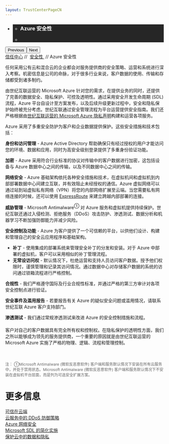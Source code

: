 ```yaml
---
layout: TrustCenterPageCN
---
```

<div class="row-fluid">
   <div class="span">
      <div>
         <div id="HeroWrapper" data-cols="1" data-view1="1" data-view2="1" data-view3="1" data-view4="1" class="row-fluid wider hero grid-container">
            <div class="span bp0-col-1-1 bp1-col-1-1 bp2-col-1-1 bp3-col-1-1">
               <div bi:type="slideshow" class="slideshow slideshow-hero hero" xmlns:bi="urn:schemas-microsoft-com:mscom:bi">
                  <ul bi:type="list" class="slides">
                     <li id="slide-1" bi:index="0" selectBi="">
                        <div class="heroitem light-foreground" bi:type="heroitem">
                           <div class="media" bi:parenttitle="t1">
                              <a href="" bi:track="False" bi:titleflag="t1" bi:index="0">
                                 <div data-picture="" data-alt="You are in control of your data" data-disable-swap-below="">
                                    <div data-src="https://c.s-microsoft.com/en-us/CMSImages/MS_TrustCenter_Privacy_Header.jpg?version=dc9c5b9b-c334-7922-892a-15c2cd65053d"></div>
                                    <noscript></noscript>
                                 </div>
                              </a>
                           </div>
                           <div class="text" bi:type="cta">
                              <div class="text-container">
                                 <div class="box" style="background: rgba(0,0,0,.85); color: #FFFFFF;">
                                    <ul bi:type="list" class="headerCaption subpageHeaderCaption">
                                       <li class="box-title">
                                          <h3 class="box-title" bi:type="title" bi:title="t1" style="color: #FFFFFF;">Azure 安全性</h3>
                                       </li>
                                       <li class="box-actions box-description"><a target="_self" class="mscom-link" href=""></a></li>
                                    </ul>
                                 </div>
                              </div>
                           </div>
                        </div>
                     </li>
                  </ul>
                  <div class="navigation international" bi:track="false">
                     <div class="grid-container settop" data-title-text="Go To Slide "></div>
                  </div>
                  <div class="prev-next" bi:track="false"><button class="prev"><span class="icon-left" aria-hidden="true"></span><span class="screen-reader-text">Previous</span></button><button class="next"><span class="icon-right" aria-hidden="true"></span><span class="screen-reader-text">Next</span></button></div>
                  <div id="play-pause" class="play-pause" style="display:none">
                     <div class="pause"><button id="pauseButton" class="pause_button"><span class="icon-pause" aria-hidden="true"></span><span class="screen-reader-text">Pause</span></button></div>
                     <div class="play"><button id="playButton" class="play_button"><span class="icon-play" aria-hidden="true"></span><span class="screen-reader-text">Play</span></button></div>
                  </div>
               </div>
            </div>
         </div>
         <div id="BreadcrumbWrapper" data-cols="1" data-view1="1" data-view2="1" data-view3="1" data-view4="1" class="row-fluid grid-container mscom-grid-container breadcrumbs">
            <div class="span bp0-col-1-1 bp1-col-1-1 bp2-col-1-1 bp3-col-1-1"><a target="_self" class="mscom-link" href="../default.html">信任中心</a> // 
               <a target="_self" class="mscom-link" href="../security/default.html">安全性 </a> // Azure 安全性
            </div>
         </div>
         <div id="ContentWrapper" data-cols="2" data-view1="1" data-view2="2" data-view3="2" data-view4="2" class="row-fluid subpageBody">
            <div class="span bp0-col-1-1 bp2-col-2-1 bp3-col-2-1 bp1-col-2-2">
               <p>任何采用公有云和混合云的企业都会对服务提供商的安全策略、运营和系统进行深入考察。机密信息是公司的命脉，对于很多行业来说，客户数据的使用、传输和存储都受到诸多制约。
               </p>
               <p>由世纪互联运营的 Microsoft Azure 针对您的需求，在提供业务的同时，还提供了完善的数据安全、隐私保护、可控及透明性。通过采用安全开发生命周期 (SDL) 流程，Azure 平台自设计至方案发布，以及后续升级更新过程中，安全和隐私保护始终被充分考虑。世纪互联通过安全管理流程为平台运营提供安全指南。我们还严格根据由<a target="_self" class="mscom-link" href="https://www.azure.cn/support/legal/privacy-statement/">世纪互联运营的 Microsoft Azure 隐私声明</a>构建和运营各项服务。 </p>
               <p>Azure 采用了多重安全防护为客户和企业数据提供保护。这些安全措施和技术包括：</p>
                  <p><span><strong>身份和访问管理</strong> - Azure Active Directory 帮助确保只有经过授权的用户才能访问您的环境、数据和应用，同时为高安全级别登录提供了多重身份验证功能。</span></p>
                  <p><span><strong>加密</strong> - Azure 采用符合行业标准的协议对传输中的客户数据进行加密，这包括设备与 Azure 数据中心之间的传输，以及不同数据中心之间的传输。</span></p>
                  <p><span><strong>网络安全</strong>  - Azure 基础架构依托各种安全措施和技术，在虚拟机间和虚拟机到内部部署数据中心间建立互联，并有效阻止未经授权的通信。Azure 虚拟网络可以通过站到站虚拟私有网络（VPN）将您的内部网络扩展至云端。当您需要私有网络连接的时候，还可以使用 <a target="_self" class="mscom-link" href="https://www.azure.cn/home/features/expressroute/">ExpressRoute</a> 来建立跨越内部部署的连接。</span></p>
                  <p><span><strong>威胁管理</strong> - Microsoft Antimalware<sup style="font-size:12px">① </sup>对 Azure 服务和虚拟机提供持续保护。世纪互联还通过入侵检测、拒绝服务（DDoS）攻击防护、渗透测试、数据分析和机器学习不断加强防御能力并减少风险。</span></p>
                  <p><span><strong>安全控制及功能</strong> - Azure 为客户提供了一个可信赖的平台，以供他们设计、构建和管理自己的安全云应用程序和基础架构。</span>
                      <ul>
                          <li><span><strong>补丁</strong>  - 使用集成的部署系统来管理安全补丁的分发和安装。对于 Azure 中部署的虚拟机，客户可以采用相似的补丁管理流程。</span></li>
                          <li><span><strong>无常设访问权</strong> - 默认情况下，杜绝运营和支持人员访问客户数据。授予他们权限时，谨慎管理和记录其访问情况。通过数据中心对存储客户数据的系统的访问通过锁箱流程进行严格控制。</span></li>
                      </ul>
                  </p>
                  <p><span><strong>合规性</strong>  - 我们严格遵守国际及行业合规性标准，并通过严格的第三方审计对各项安全控制点进行验证。</span></p>
                  <p><span><strong>安全事件及滥用报告</strong> - 若要报告有关 Azure 的疑似安全问题或滥用情况，请联系世纪互联 Azure 客户支持部门。</span></p>
                  <p><span><strong>渗透测试</strong> - 我们通过常规渗透测试来改进 Azure 的安全控制措施和流程。</span></p>
               <p style="margin-top:20px">客户对自己的客户数据具有完全所有权和控制权。在隐私保护的透明性方面，我们之所以能够成为领先的服务提供商，一个重要的原因就是由世纪互联运营的 Microsoft Azure 实施了严格的物理、逻辑、流程和管理控制。</p>
               <p style="font-size:12px; color:#666666;margin-top: 50px;">注：  ①Microsoft Antimalware (微软反恶意软件) 客户端和服务默认情况下安装在所有云服务中，并处于禁用状态。Microsoft Antimalware (微软反恶意软件) 客户端和服务默认情况下不安装在虚拟机平台层面，而是列为可选安全扩展方案。</p>
              </div> 
            <div class="span bp0-col-1-1 bp2-col-2-1 bp3-col-2-1 bp1-col-2-2 bp0-clear bp1-clear">
               <div id="SideBarWrapper" data-cols="1" data-view1="1" data-view2="1" data-view3="1" data-view4="1" class="row-fluid">
                  <div id="HelpfulInformation" class="span bp0-col-1-1 bp1-col-1-1 bp2-col-1-1 bp3-col-1-1">
                     <h1>更多信息</h1>
                      <label><a target="_self" class="mscom-link" href="//wacnstorage.blob.core.chinacloudapi.cn/marketing-resource/documents/Trusting_the_Cloud.pdf">可信在云端</a></label><br/>
					 <!--
					 <label><a target="_self" class="mscom-link"                    href="//wacnstorage.blob.core.chinacloudapi.cn/marketing-resource/documents/Trusted-Cloud.pdf">可信赖的云服务</a></label><br/>-->
					 <label><a target="_self" class="mscom-link" href="//wacnstorage.blob.core.chinacloudapi.cn/marketing-resource/documents/Defending_Against_DDoS_Attacks_in_Cloud_Computing.pdf">云服务中的 DDoS 防御策略</a></label><br/>
					 <label><a target="_self" class="mscom-link" href="https://wacnstorage.blob.core.chinacloudapi.cn/marketing-resource/documents/AzureNetworkSecurity_v3_Feb2015_CN_20151214.pdf">Azure 网络安全</a></label><br/>
                     <label><a target="_self" class="mscom-link" href="../../file/Microsoft SDL 的简化实施.pdf">Microsoft SDL 的简化实施</a></label><br/>
                     <label><a target="_self" class="mscom-link" href="https://wacnstorage.blob.core.chinacloudapi.cn/marketing-resource/documents/Protecting_Data_and_Privacy_in_the_Cloud_CN_final20160125.pdf">保护云中的数据和隐私</a></label><br/>
                  </div>
               </div>
            </div>
         </div>
      </div>
   </div>
</div>
<div class="row-fluid" data-view4="1" data-view3="1" data-view2="1" data-view1="1" data-cols="1">
   <div class="span bp0-col-1-1 bp1-col-1-1 bp2-col-1-1 bp3-col-1-1"></div>
</div>
